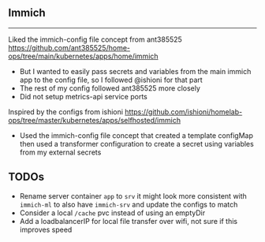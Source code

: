 ## Immich
---

Liked the immich-config file concept from ant385525 https://github.com/ant385525/home-ops/tree/main/kubernetes/apps/home/immich
- But I wanted to easily pass secrets and variables from the main immich app to the config file, so I followed @ishioni for that part
- The rest of my config followed ant385525 more closely
- Did not setup metrics-api service ports

Inspired by the configs from ishioni https://github.com/ishioni/homelab-ops/tree/master/kubernetes/apps/selfhosted/immich
- Used the immich-config file concept that created a template configMap then used a transformer configuration to create a secret using variables from my external secrets

## TODOs
- Rename server container `app` to `srv` it might look more consistent with `immich-ml` to also have `immich-srv` and update the configs to match
- Consider a local `/cache` pvc instead of using an emptyDir
- Add a loadbalancerIP for local file transfer over wifi, not sure if this improves speed